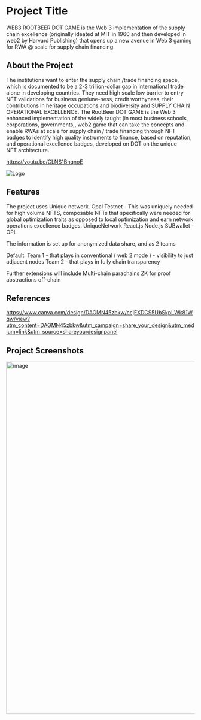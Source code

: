# Project Title

WEB3 ROOTBEER DOT GAME is the Web 3 implementation of the supply chain excellence (originally ideated at MIT in 1960 and then developed in web2 by Harvard Publishing) that opens up a new avenue in Web 3 gaming for RWA @ scale for supply chain financing.

## About the Project

The institutions want to enter the supply chain /trade financing space, which is documented to be a 2-3 trillion-dollar gap in international trade alone in developing countries. They need high scale low barrier to entry NFT validations for business geniune-ness, credit worthyness, their contributions in heritage occupations and biodiversity and SUPPLY CHAIN OPERATIONAL EXCELLENCE. The RootBeer DOT GAME is the Web 3 enhanced implementation of the widely taught (in most business schools, corporations, governments,, web2 game that can take the concepts and enable RWAs at scale for supply chain / trade financing through NFT badges to identify high quality instruments to finance, based on reputation, and operational excellence badges, developed on DOT on the unique NFT architecture.

https://youtu.be/CLNS1BhqnoE

![Logo](https://cashflowinventory.com/blog/wp-content/uploads/2023/03/Supply-Chain.jpg)

## Features

The project uses Unique network. Opal Testnet - This was uniquely needed for high volume NFTS, composable NFTs that specifically were needed for global optimization traits as opposed to local optimization and earn network operations excellence badges.
UniqueNetwork
React.js
Node.js
SUBwallet - OPL

The information is set up for anonymized data share, and as 2 teams

Default:
Team 1 - that plays in conventional ( web 2 mode ) - visibility to just adjacent nodes
Team 2 - that plays in fully chain transparency

Further extensions will include
Multi-chain parachains
ZK for proof abstractions off-chain

## References

https://www.canva.com/design/DAGMN45zbkw/ccjFXDCS5UbSkpLWk81Wqw/view?utm_content=DAGMN45zbkw&utm_campaign=share_your_design&utm_medium=link&utm_source=shareyourdesignpanel


## Project Screenshots
<img width="941" alt="image" src="https://github.com/user-attachments/assets/b0e78d20-1bc2-4867-a881-a322502e7b39">

